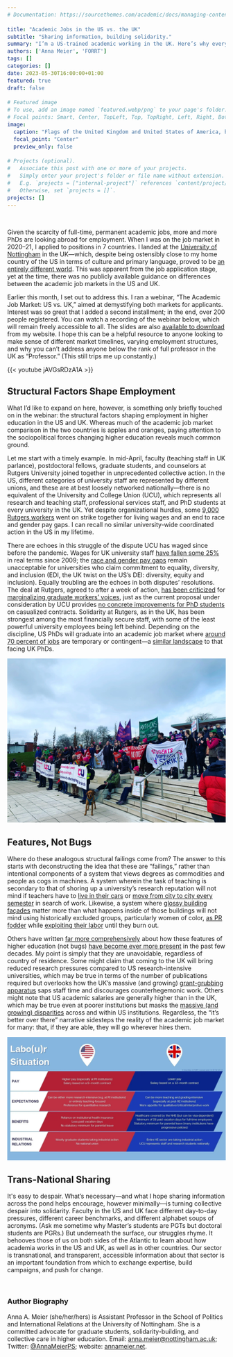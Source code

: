 ```yaml
---
# Documentation: https://sourcethemes.com/academic/docs/managing-content/

title: "Academic Jobs in the US vs. the UK"
subtitle: "Sharing information, building solidarity."
summary: "I’m a US-trained academic working in the UK. Here’s why every academic in both countries should learn about the differences—and the common ground—across the pond."
authors: ['Anna Meier', 'FORRT']
tags: []
categories: []
date: 2023-05-30T16:00:00+01:00
featured: true
draft: false

# Featured image
# To use, add an image named `featured.webp/png` to your page's folder.
# Focal points: Smart, Center, TopLeft, Top, TopRight, Left, Right, BottomLeft, Bottom, BottomRight.
image:
  caption: "Flags of the United Kingdom and United States of America, by [Tvabutzku1234](https://commons.wikimedia.org/wiki/File:Flags_of_UK_and_USA.webp)"
  focal_point: "Center"
  preview_only: false

# Projects (optional).
#   Associate this post with one or more of your projects.
#   Simply enter your project's folder or file name without extension.
#   E.g. `projects = ["internal-project"]` references `content/project/deep-learning/index.md`.
#   Otherwise, set `projects = []`.
projects: []
---
```


<br>

Given the scarcity of full-time, permanent academic jobs, more and more PhDs are looking abroad for employment. When I was on the job market in 2020–21, I applied to positions in 7 countries. I landed at the [University of Nottingham](https://www.nottingham.ac.uk/politics/people/anna.meier) in the UK—which, despite being ostensibly close to my home country of the US in terms of culture and primary language, proved to be [an entirely different world](http://annameier.net/the-big-us-uk-comparison-post/). This was apparent from the job application stage, yet at the time, there was no publicly available guidance on differences between the academic job markets in the US and UK.

Earlier this month, I set out to address this. I ran a webinar, “The Academic Job Market: US vs. UK,” aimed at demystifying both markets for applicants. Interest was so great that I added a second installment; in the end, over 200 people registered. You can watch a recording of the webinar below, which will remain freely accessible to all. The slides are also [available to download](http://annameier.net/wp-content/uploads/2023/04/USUKworkshop.pptx) from my website. I hope this can be a helpful resource to anyone looking to make sense of different market timelines, varying employment structures, and why you can’t address anyone below the rank of full professor in the UK as “Professor.” (This still trips me up constantly.)

{{< youtube jAVGsRDzA1A >}}
<br >

## Structural Factors Shape Employment
What I’d like to expand on here, however, is something only briefly touched on in the webinar: the structural factors shaping employment in higher education in the US and UK. Whereas much of the academic job market comparison in the two countries is apples and oranges, paying attention to the sociopolitical forces changing higher education reveals much common ground.

Let me start with a timely example. In mid-April, faculty (teaching staff in UK parlance), postdoctoral fellows, graduate students, and counselors at Rutgers University joined together in unprecedented collective action. In the US, different categories of university staff are represented by different unions, and these are at best loosely networked nationally—there is no equivalent of the University and College Union (UCU), which represents all research and teaching staff, professional services staff, and PhD students at every university in the UK. Yet despite organizational hurdles, some [9,000 Rutgers workers](https://www.npr.org/2023/04/15/1170284149/rutgers-university-faculty-strike-ends-tentative-deal) went on strike together for living wages and an end to race and gender pay gaps. I can recall no similar university-wide coordinated action in the US in my lifetime.

There are echoes in this struggle of the dispute UCU has waged since before the pandemic. Wages for UK university staff [have fallen some 25%](https://www.theguardian.com/education/2022/aug/22/universities-surplus-ucu-union-staff-pay-strikes) in real terms since 2009; the [race and gender pay gaps](https://www.ucu.org.uk/media/975/The-diverse-academy---pay-and-employment-of-academic-and-professional-staff-in-UK-HE-by-gender-and-ethnicity-AUT-Oct-05/pdf/diverseacademy_oct05.pdf) remain unacceptable for universities who claim commitment to equality, diversity, and inclusion (EDI, the UK twist on the US’s DEI: diversity, equity and inclusion). Equally troubling are the echoes in both disputes’ resolutions. The deal at Rutgers, agreed to after a week of action, [has been criticized](https://twitter.com/jjjjjjjjohannah/status/1647625266854780928?s=20) for [marginalizing graduate workers’ voices](https://twitter.com/CliffConnolly/status/1647285805658898432?s=20), just as the current proposal under consideration by UCU provides [no concrete improvements for PhD students](https://docs.google.com/document/d/e/2PACX-1vRQJ-7uKjBazxCnxy-tjfXaFExSR779WTIszmXppAivDuoOkYezg7SKZ_jrOrmBT07Dt15n6lvBDSA0/pub) on casualized contracts. Solidarity at Rutgers, as in the UK, has been strongest among the most financially secure staff, with some of the least powerful university employees being left behind. Depending on the discipline, US PhDs will graduate into an academic job market where [around 70 percent of jobs](https://www.aaup.org/issues/contingency/background-facts) are temporary or contingent—a [similar landscape](https://www.ucu.org.uk/stampout) to that facing UK PhDs.

![A UCU picket line at the University of Nottingham](ucu-strike.webp)

## Features, Not Bugs

Where do these analogous structural failings come from? The answer to this starts with deconstructing the idea that these are “failings,” rather than intentional components of a system that views degrees as commodities and people as cogs in machines. A system wherein the task of teaching is secondary to that of shoring up a university’s research reputation will not mind if teachers have to [live in their cars](https://www.nea.org/advocating-for-change/new-from-nea/homeless-professor-who-lives-her-car) or [move from city to city every semester](https://www.timeshighereducation.com/news/casualised-staff-dehumanised-uk-universities) in search of work. Likewise, a system where [glossy building façades](https://www.nytimes.com/2012/12/14/business/colleges-debt-falls-on-students-after-construction-binges.html) matter more than what happens inside of those buildings will not mind using historically excluded groups, particularly women of color, [as PR fodder](https://www.tandfonline.com/doi/full/10.1080/01419870701356015) while [exploiting their labor](https://psycnet.apa.org/record/2023-37109-001) until they burn out. 

Others have written [far more comprehensively](https://journals.sagepub.com/doi/full/10.1177/1478210317719792) about how these features of higher education (not bugs) [have become ever more present](https://www.boldtypebooks.com/titles/davarian-l-baldwin/in-the-shadow-of-the-ivory-tower/9781568588919/) in the past few decades. My point is simply that they are unavoidable, regardless of country of residence. Some might claim that coming to the UK will bring reduced research pressures compared to US research-intensive universities, which may be true in terms of the number of publications required but overlooks how the UK’s massive (and growing) [grant-grubbing apparatus](https://annameier.substack.com/p/grant-culture) saps staff time and discourages counterhegemonic work. Others might note that US academic salaries are generally higher than in the UK, which may be true even at poorer institutions but masks the [massive (and growing) disparities](https://www.nature.com/articles/d41586-021-01183-9) across and within US institutions. Regardless, the “it’s better over there” narrative sidesteps the reality of the academic job market for many: that, if they are able, they will go wherever hires them. 

![Differences between the UK and US labour situation include differences in pay, job expectations, benefits and industrial relations. The webinar recording provides more information.](labour-situation.webp)

## Trans-National Sharing

It's easy to despair. What’s necessary—and what I hope sharing information across the pond helps encourage, however minimally—is turning collective despair into solidarity. Faculty in the US and UK face different day-to-day pressures, different career benchmarks, and different alphabet soups of acronyms. (Ask me sometime why Master’s students are PGTs but doctoral students are PGRs.) But underneath the surface, our struggles rhyme. It behooves those of us on both sides of the Atlantic to learn about how academia works in the US and UK, as well as in other countries. Our sector is transnational, and transparent, accessible information about that sector is an important foundation from which to exchange expertise, build campaigns, and push for change.

<br >

### Author Biography

Anna A. Meier (she/her/hers) is Assistant Professor in the School of Politics and International Relations at the University of Nottingham. She is a committed advocate for graduate students, solidarity-building, and collective care in higher education. Email: anna.meier@nottingham.ac.uk; Twitter: [@AnnaMeierPS](https://twitter.com/AnnaMeierPS); website: [annameier.net](http://annameier.net/).
